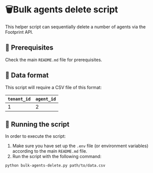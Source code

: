 # 🗑️Bulk agents delete script

This helper script can sequentially delete a number of agents via the Footprint
API.

## 🔧 Prerequisites

Check the main `README.md` file for prerequisites.

## 📝 Data format

This script will require a CSV file of this format:

| `tenant_id` | `agent_id` |
| ----------- | ---------- |
| 1           | 2          |

## 🏃 Running the script

In order to execute the script:

1. Make sure you have set up the `.env` file (or environment variables)
   according to the main `README.md` file.
2. Run the script with the following command:

```bash
python bulk-agents-delete.py path/to/data.csv
```
